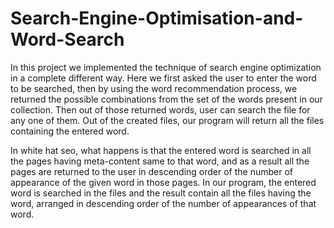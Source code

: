 # Search-Engine-Optimisation-and-Word-Search
In this project we implemented the technique of search
engine optimization in a complete different way. Here we first
asked the user to enter the word to be searched, then by using
the word recommendation process, we returned the possible
combinations from the set of the words present in our collection.
Then out of those returned words, user can search the file for any
one of them. Out of the created files, our program will return all
the files containing the entered word.

In white hat seo, what happens is that the entered word is
searched in all the pages having meta-content same to that word,
and as a result all the pages are returned to the user in
descending order of the number of appearance of the given word
in those pages.
In our program, the entered word is searched in the files and
the result contain all the files having the word, arranged in
descending order of the number of appearances of that word.
